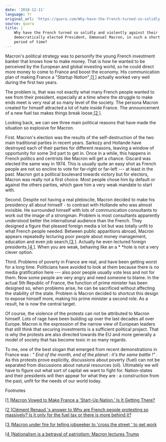 ```yaml
---
date: '2018-12-11'
language: fr
original_url: 'https://quora.com/Why-have-the-French-turned-so-solidly-and-violently-against-their-democratically-elected-President-Emmanuel-Macron-in-such-a-short-period-of-time/answer/Clément-Renaud'
source: quora
title: |
    Why have the French turned so solidly and violently against their
    democratically elected President, Emmanuel Macron, in such a short
    period of time?
---
```


Macron's political strategy was to personify the young French investment
banker that knows how to make money. That is how he wanted to be
perceived by the European and global investing world, so he could direct
more money to come to France and boost the economy. His communication
plan of making France a "*Startup Nation*"[ [1 ]](#HmGxE) actually
worked very well during the first two years.

The problem is, that was not exactly what many French people wanted to
see from their president, especially at a time where the struggle to
make ends meet is very real at so many level of the society. The persona
Macron created for himself attracted a lot of hate inside France. The
announcement of a new fuel tax makes things break loose[ [2 ]](#ERUJz).

Looking back, we can see three main political reasons that have made the
situation so explosive for Macron.

First. Macron's election was the results of the self-destruction of the
two main traditional parties in recent years. Sarkozy and Hollande have
destroyed each of their parties for different reasons, leaving a window
of opportunity for some 3rd part to get in. Once in a while, this
happens in French politics and centrists like Macron will get a chance.
Giscard was elected the same way in 1974. This is usually quite an easy
shot as French people are not so encline to vote for far-right or
far-left --- at least in the past. Macron got a political boulevard
towards victory but for electors, Macron was really not a first choice.
Most people chose him by default or against the others parties, which
gave him a very weak mandate to start with.

Second. Despite not having a real plebiscite, Macron decided to make his
presidency all about himself - to contrast with Hollande who was almost
invisible. He surrounded himself with lots of communication consultants
to work out the image of a strongman. Problem is most consultants
apparently understood better the international audience than the French.
They designed a figure that pleased foreign media a lot but was totally
unfit to what French people needed. Between public apparitions abroad,
Macron appears repeatedly lecturing poor people about money management,
education and even job search[ [3 ]](#TaPep). Actually he even lectured
foreign presidents[ [4 ]](#ycmWS). When you are weak, behaving like an
a * *hole is not a very clever option.

Third. Problems of poverty in France are real, and have been getting
worst for a long time. Politicians have avoided to look at them because
there is no media gratification here --- also poor people usually vote
less and not for them. Now some people are very angry and need someone
to blame. In the actual 5th Republic of France, the function of prime
minister has been designed so, when problems arise, he can be sacrificed
without affecting the stability of the state. Problem is Macron decided
to shortcut this design to expose himself more, making his prime
minister a second role. As a result, he is now the central target.

Of course, the violence of the protests can not be attributed to Macron
himself. Lots of rage have been building up over the last decades all
over Europe. Macron is the expression of the narrow view of European
leaders that still think that securing investments is a sufficient
political project. That is why the protests are also directed towards
the EU and more generally a model of society that has become toxic in so
many regards.

To me, one of the best slogan that emerged from recent demonstrations in
France was : *" End of the month, end of the planet : it's the same
battle !" .* As this protests prove explicitly, discussions about
poverty (fuel) can not be separated from discussions about natural
resources (oil). Ultimately we will have to figure out what sort of
capital we want to fight for. Nation-states and their presidents will
then appear for what they are : a construction from the past, unfit for
the needs of our world today.

Footnotes

[ [1 ]](#cite-HmGxE)[Macron Vowed to Make France a 'Start-Up Nation.' Is
It Getting
There?](https://www.nytimes.com/2018/05/23/business/emmanuel-macron-france-technology.html)

[ [2 ]](#cite-ERUJz)[Clément Renaud 's answer to Why are French people
protesting so massively? Is it only for the fuel tax or there is more
behind
it?](http://quora.com/Why-are-French-people-protesting-so-massively-Is-it-only-for-the-fuel-tax-or-there-is-more-behind-it/answer/Cl%C3%A9ment-Renaud)

[ [3 ]](#cite-TaPep)[Macron under fire for telling jobseeker to  'cross
the street ' to get
work](https://www.france24.com/en/20180917-macron-france-under-fire-telling-jobseeker-cross-street-get-work-unemployment)

[ [4 ]](#cite-ycmWS)[Nationalism is a betrayal of patriotism: Macron
lectures
Trump](https://www.stuff.co.nz/world/europe/108523416/nationalism-is-a-betrayal-of-patriotism-macron-lectures-trump)
